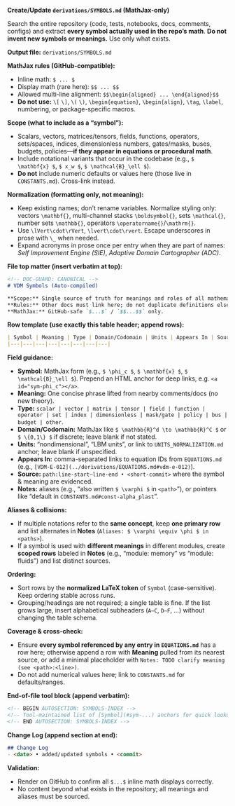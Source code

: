 **Create/Update `derivations/SYMBOLS.md` (MathJax-only)**

Search the entire repository (code, tests, notebooks, docs, comments, configs) and extract **every symbol actually used in the repo’s math**. **Do not invent new symbols or meanings.** Use only what exists.

**Output file:** `derivations/SYMBOLS.md`

**MathJax rules (GitHub-compatible):**

* Inline math: `$ ... $`
* Display math (rare here): `$$ ... $$`
* Allowed multi-line alignment: `$$\begin{aligned} ... \end{aligned}$$`
* **Do not use:** `\[` `\]`, `\(` `\)`, `\begin{equation}`, `\begin{align}`, `\tag`, `\label`, numbering, or package-specific macros.

**Scope (what to include as a “symbol”):**

* Scalars, vectors, matrices/tensors, fields, functions, operators, sets/spaces, indices, dimensionless numbers, gates/masks, buses, budgets, policies—**if they appear in equations or procedural math**.
* Include notational variants that occur in the codebase (e.g., `$ \mathbf{x} $`, `$ x_w $`, `$ \mathcal{B}_\ell $`).
* **Do not** include numeric defaults or values here (those live in `CONSTANTS.md`). Cross-link instead.

**Normalization (formatting only, not meaning):**

* Keep existing names; don’t rename variables. Normalize styling only: vectors `\mathbf{}`, multi-channel stacks `\boldsymbol{}`, sets `\mathcal{}`, number sets `\mathbb{}`, operators `\operatorname{}`/`\mathrm{}`.
* Use `\lVert\cdot\rVert`, `\lvert\cdot\rvert`. Escape underscores in prose with `\_` when needed.
* Expand acronyms in prose once per entry when they are part of names: *Self Improvement Engine (SIE)*, *Adaptive Domain Cartographer (ADC)*.

**File top matter (insert verbatim at top):**

```markdown
<!-- DOC-GUARD: CANONICAL -->
# VDM Symbols (Auto-compiled)

**Scope:** Single source of truth for meanings and roles of all mathematical symbols present in this repository.  
**Rules:** Other docs must link here; do not duplicate definitions elsewhere.  
**MathJax:** GitHub-safe `$...$` / `$$...$$` only.  
```

**Row template (use exactly this table header; append rows):**

```markdown
| Symbol | Meaning | Type | Domain/Codomain | Units | Appears In | Source (path:lines • commit) | Notes |
|---|---|---|---|---|---|---|---|
```

**Field guidance:**

* **Symbol:** MathJax form (e.g., `$ \phi_c $`, `$ \mathbf{x} $`, `$ \mathcal{B}_\ell $`). Prepend an HTML anchor for deep links, e.g. `<a id="sym-phi_c"></a>`.
* **Meaning:** One concise phrase lifted from nearby comments/docs (no new theory).
* **Type:** `scalar | vector | matrix | tensor | field | function | operator | set | index | dimensionless | mask/gate | policy | bus | budget | other`.
* **Domain/Codomain:** MathJax like `$ \mathbb{R}^d \to \mathbb{R}^C $` or `$ \{0,1\} $` if discrete; leave blank if not stated.
* **Units:** “nondimensional”, “LBM units”, or link to `UNITS_NORMALIZATION.md` anchor; leave blank if unspecified.
* **Appears In:** comma-separated links to equation IDs from `EQUATIONS.md` (e.g., `[VDM-E-012](../derivations/EQUATIONS.md#vdm-e-012)`).
* **Source:** `path:line-start–line-end • <short-commit>` where the symbol & meaning are evidenced.
* **Notes:** aliases (e.g., “also written `$ \varphi $` in `<path>`”), or pointers like “default in `CONSTANTS.md#const-alpha_plast`”.

**Aliases & collisions:**

* If multiple notations refer to the **same concept**, keep **one primary row** and list alternates in **Notes** (`Aliases: $ \varphi \equiv \phi $ in <paths>`).
* If a symbol is used with **different meanings** in different modules, create **scoped rows** labeled in **Notes** (e.g., “module: memory” vs “module: fluids”) and list distinct sources.

**Ordering:**

* Sort rows by the **normalized LaTeX token** of `Symbol` (case-sensitive). Keep ordering stable across runs.
* Grouping/headings are not required; a single table is fine. If the list grows large, insert alphabetical subheaders (`A–C`, `D–F`, …) without changing the table schema.

**Coverage & cross-check:**

* Ensure **every symbol referenced by any entry in `EQUATIONS.md`** has a row here; otherwise append a row with **Meaning** pulled from its nearest source, or add a minimal placeholder with `Notes: TODO clarify meaning (see <path>:<line>)`.
* Do not add numerical values here; link to `CONSTANTS.md` for defaults/ranges.

**End-of-file tool block (append verbatim):**

```markdown
<!-- BEGIN AUTOSECTION: SYMBOLS-INDEX -->
<!-- Tool-maintained list of [Symbol](#sym-...) anchors for quick lookup -->
<!-- END AUTOSECTION: SYMBOLS-INDEX -->
```

**Change Log (append section at end):**

```markdown
## Change Log
- <date> • added/updated symbols • <commit>
```

**Validation:**

* Render on GitHub to confirm all `$...$` inline math displays correctly.
* No content beyond what exists in the repository; all meanings and aliases must be sourced.
